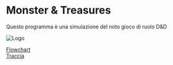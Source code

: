 # Monster & Treasures
Questo programma è una simulazione del noto gioco di ruolo D&D

![Logo](https://www.dragonslair.it/uploads/monthly_2018_07/32648420_DDonBlack.png.2e9c60702df2b9b58d2f0b9f200ace16.png)

[Flowchart](/files/flowchart.pdf)  
[Traccia](https://github.com/Backend-Developer-School-Tree/Corso-Java-Developer-2023-01/tree/main/module_11/src/MonstersAndTreasures)
